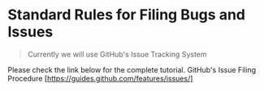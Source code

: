 # Standard Rules for Filing Bugs and Issues

> Currently we will use GitHub's Issue Tracking System

Please check the link below for the complete tutorial.
GitHub's Issue Filing Procedure [https://guides.github.com/features/issues/]
